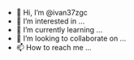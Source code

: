 - 👋 Hi, I’m @ivan37zgc
- 👀 I’m interested in ...
- 🌱 I’m currently learning ...
- 💞️ I’m looking to collaborate on ...
- 📫 How to reach me ...

<!---
ivan37zgc/ivan37zgc is a ✨ special ✨ repository because its `README.md` (this file) appears on your GitHub profile.
You can click the Preview link to take a look at your changes.
--->
